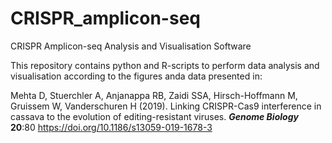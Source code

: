 # CRISPR_amplicon-seq
CRISPR Amplicon-seq Analysis and Visualisation Software  

This repository contains python and R-scripts to perform data analysis and visualisation according to the figures anda data presented in: 

Mehta D, Stuerchler A, Anjanappa RB, Zaidi SSA, Hirsch-Hoffmann M, Gruissem W, Vanderschuren H (2019). Linking CRISPR-Cas9 interference in cassava to the evolution of editing-resistant viruses. **_Genome Biology_** **20**:80 https://doi.org/10.1186/s13059-019-1678-3

